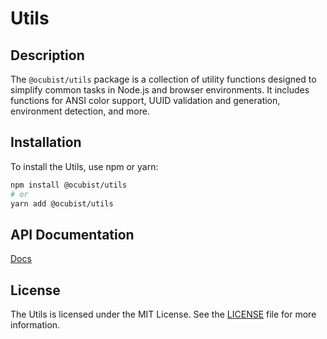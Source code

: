 # Utils

## Description

The `@ocubist/utils` package is a collection of utility functions designed to simplify common tasks in Node.js and browser environments. It includes functions for ANSI color support, UUID validation and generation, environment detection, and more.

## Installation

To install the Utils, use npm or yarn:

```bash
npm install @ocubist/utils
# or
yarn add @ocubist/utils
```

## API Documentation

[Docs](https://ocubist.github.io/utils/)

## License

The Utils is licensed under the MIT License. See the [LICENSE](LICENSE.md) file for more information.

